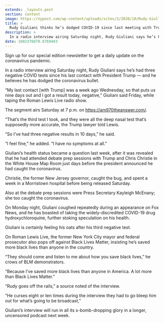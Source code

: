 ```yaml
--- 
extends: _layouts.post 
section: content 
image: https://nypost.com/wp-content/uploads/sites/2/2020/10/Rudy-Giulliani.jpg?quality=90&strip=all&w=1200 
title: > 
  Rudy Giuliani thinks he’s dodged COVID-19 since last meeting with Trump 
description: > 
  In a radio interview airing Saturday night, Rudy Giuliani says he’s had three negative COVID tests since his last contact with President Trump — and he believes he has dodged the coronavirus bullet.On Roman Lewis Live, the former New York City mayor and federal prosecutor also pops off against Black Lives Matter, insisting he’s saved more black lives than anyone in the country.“They should come and listen to me about how you save black lives,” he crows of BLM demonstrators.“Because I’ve saved more black lives than anyone in America.A lot more than Black Lives Matter.”“Rudy goes off the rails,” a source noted of the interview. 
date: 1602376070.8769403 
--- 
```

Sign up for our special edition newsletter to get a daily update on the coronavirus pandemic.

In a radio interview airing Saturday night, Rudy Giuliani says he’s had three negative COVID tests since his last contact with President Trump — and he believes he has dodged the coronavirus bullet.

“My last contact [with Trump] was a week ago Wednesday, so that puts us nine days out and I got a result today, negative,” Giuliani said Friday, while taping the Roman Lewis Live radio show.

The segment airs Saturday at 7 p.m. on https://am970theanswer.com/.

“That’s the third test I took, and they were all the deep nasal test that’s supposedly more accurate, the Trump lawyer told Lewis.

“So I’ve had three negative results in 10 days,” he said.

“I feel fine,” he added. “I have no symptoms at all.”

Giuliani’s health status became a question last week, after it was revealed that he had attended debate prep sessions with Trump and Chris Christie in the White House Map Room just days before the president announced he had caught the coronavirus.

Christie, the former New Jersey governor, caught the bug, and spent a week in a Morristown hospital before being released Saturday.

Also at the debate prep sessions were Press Secretary Kayleigh McEnany; she too caught the coronavirus.

On Monday night, Giuliani coughed repeatedly during an appearance on Fox News, and he has boasted of taking the widely-discredited COVID-19 drug hydroxychloroquine, further stoking speculation on his health.

Giuliani is certainly feeling his oats after his third negative test.

On Roman Lewis Live, the former New York City mayor and federal prosecutor also pops off against Black Lives Matter, insisting he’s saved more black lives than anyone in the country.

“They should come and listen to me about how you save black lives,” he crows of BLM demonstrators.

“Because I’ve saved more black lives than anyone in America. A lot more than Black Lives Matter.”

“Rudy goes off the rails,” a source noted of the interview.

“He curses eight or ten times during the interview they had to go bleep him out for what’s going to be broadcast,”

Giuliani’s interview will run in all its s-bomb-dropping glory in a longer, uncensored podcast next week.